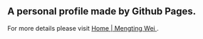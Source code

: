 ## A personal profile made by Github Pages.

For more details please visit [Home | Mengting Wei ](https://weimengting.github.io/).

